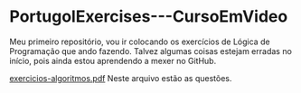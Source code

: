 # PortugolExercises---CursoEmVideo

Meu primeiro repositório, vou ir colocando os exercícios de Lógica de Programação que ando fazendo.
Talvez algumas coisas estejam erradas no início, pois ainda estou aprendendo a mexer no GitHub.

[exercicios-algoritmos.pdf](https://github.com/WesleydeOz/PortugolExercises---CursoEmVideo/files/6206806/exercicios-algoritmos.pdf)
Neste arquivo estão as questões.
